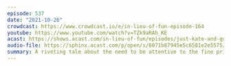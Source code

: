 ```yaml
---
episode: 537
date: "2021-10-26"
crowdcast: https://www.crowdcast.io/e/in-lieu-of-fun-episode-164
youtube: https://www.youtube.com/watch?v=TZk9aRAh_KE
acast: https://shows.acast.com/in-lieu-of-fun/episodes/just-kate-and-gdf-and-a-lot-of-apples
audio-file: https://sphinx.acast.com/p/open/s/6071b87945e5c6581e2e5575/e/618598f80e056a00131eda68/media.mp3
summary: A riveting tale about the need to be attentive to the fine print
---
```

